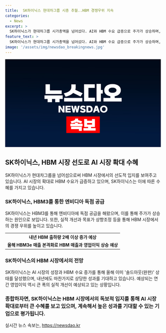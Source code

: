 ```yaml
---
title:  SK하이닉스 현대차그룹 시총 추월..HBM 경쟁우위 지속
categories:
  - News
excerpt: >
  SK하이닉스가 현대차그룹 시가총액을 넘어섰다. AI와 HBM 수요 급증으로 주가가 상승하며, 엔비디아에 독점 공급하고 있는 점이 주목받는다. 증권업계는 SK하이닉스가 HBM 시장에서 우위를 지속할 것으로 보고, 목표 주가를 상향조정하고 있다. HBM 매출과 영업이익 비중이 상승할 것으로 예상되며, 올해 영업이익은 21조원으로 예상된다. SK하이닉스는 올해와 내년에 솔드아웃될 것으로 전망되고 있다.
feature_text: >
  SK하이닉스가 현대차그룹 시가총액을 넘어섰다. AI와 HBM 수요 급증으로 주가가 상승하며, 엔비디아에 독점 공급하고 있는 점이 주목받는다. 증권업계는 SK하이닉스가 HBM 시장에서 우위를 지속할 것으로 보고, 목표 주가를 상향조정하고 있다. HBM 매출과 영업이익 비중이 상승할 것으로 예상되며, 올해 영업이익은 21조원으로 예상된다. SK하이닉스는 올해와 내년에 솔드아웃될 것으로 전망되고 있다.
image: '/assets/img/newsdao_breakingnews.jpg'
---
```


<p><img src="/assets/img/newsdao_breakingnews.jpg" alt="pcversion 속보" /></p>

<h2 data-ke-size="size26">SK하이닉스, HBM 시장 선도로 AI 시장 확대 수혜</h2>

<p data-ke-size="size16">SK하이닉스가 현대차그룹을 넘어섬으로써 HBM 시장에서의 선도적 입지를 보여주고 있습니다. AI 시장의 확대로 HBM 수요가 급증하고 있으며, SK하이닉스는 이에 따른 수혜를 가지고 있습니다.</p>

<h3>SK하이닉스, HBM3를 통한 엔비디아 독점 공급</h3>

<p data-ke-size="size16">SK하이닉스는 HBM3를 통해 엔비디아에 독점 공급을 해왔으며, 이를 통해 주가가 상승하는 원인으로 보입니다. 또한, 실적 개선과 목표가 상향조정 등을 통해 HBM 시장에서의 경쟁 우위를 높이고 있습니다.</p>

<table>
    <tr>
        <td style="text-align: center; height: 17px;"><b>내년 HBM 출하량 2배 이상 증가 예상</b></td>
    </tr>
    <tr>
        <td style="text-align: center; height: 17px;"><b>올해 HBM3e 매출 본격화로 HBM 매출과 영업이익 상승 예상</b></td>
    </tr>
</table>

<h3>SK하이닉스의 HBM 시장에서의 전망</h3>

<p data-ke-size="size16">SK하이닉스는 AI 시장의 성장과 HBM 수요 증가를 통해 올해 이미 '솔드아웃(완판)' 상태를 달성했으며, 내년에도 마찬가지로 상당한 성과를 기대하고 있습니다. 예상되는 연간 영업이익 역시 큰 폭의 실적 개선이 예상되고 있는 상황입니다.</p>

<h3>종합하자면, SK하이닉스는 HBM 시장에서의 독보적 입지를 통해 AI 시장 확대로부터 큰 수혜를 보고 있으며, 계속해서 높은 성과를 기대할 수 있는 기업으로 평가됩니다.</h3>
실시간 뉴스 속보는, <a href="https://newsdao.kr" rel="dofollow">https://newsdao.kr</a>


